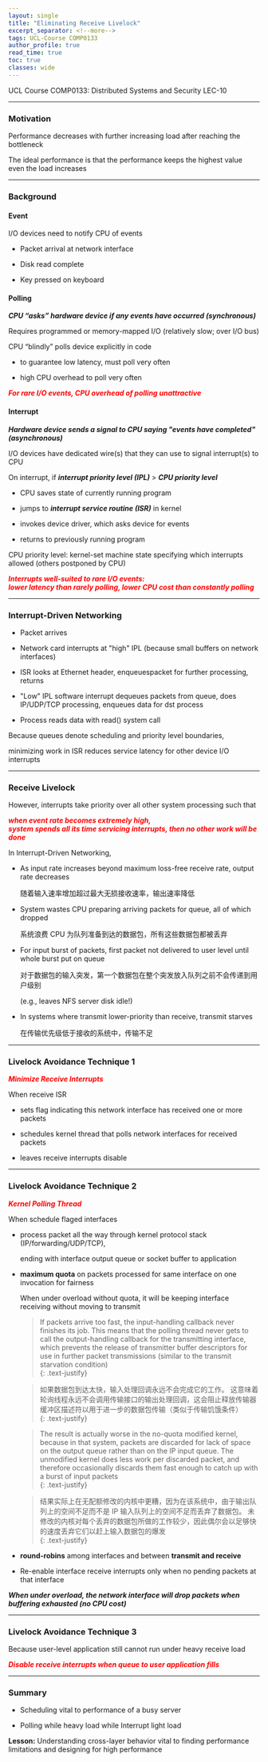 ```yaml
---
layout: single
title: "Eliminating Receive Livelock"
excerpt_separator: <!--more-->
tags: UCL-Course COMP0133
author_profile: true
read_time: true
toc: true
classes: wide
---
```


UCL Course COMP0133: Distributed Systems and Security LEC-10

<!--more-->

---
### Motivation

Performance decreases with further increasing load after reaching the bottleneck

The ideal performance is that the performance keeps the highest value even the load increases

---
### Background

#### Event

I/O devices need to notify CPU of events

- Packet arrival at network interface

- Disk read complete

- Key pressed on keyboard

#### Polling

***CPU “asks” hardware device if any events have occurred (synchronous)***

Requires programmed or memory-mapped I/O (relatively slow; over I/O bus)

CPU “blindly” polls device explicitly in code

- to guarantee low latency, must poll very often

- high CPU overhead to poll very often

***<span style="color:Red">For rare I/O events, CPU overhead of polling unattractive</span>***

#### Interrupt

***Hardware device sends a signal to CPU saying "events have completed" (asynchronous)***

I/O devices have dedicated wire(s) that they can use to signal interrupt(s) to CPU

On interrupt, if ***interrupt priority level (IPL)*** > ***CPU priority level***

- CPU saves state of currently running program

- jumps to ***interrupt service routine (ISR)*** in kernel

- invokes device driver, which asks device for events

- returns to previously running program

CPU priority level: kernel-set machine state specifying which interrupts allowed (others postponed by CPU)

***<span style="color:Red">Interrupts well-suited to rare I/O events: <br> lower latency than rarely polling, lower CPU cost than constantly polling</span>***

---
### Interrupt-Driven Networking

- Packet arrives

- Network card interrupts at "high" IPL (because small buffers on network interfaces)

- ISR looks at Ethernet header, enqueuespacket for further processing, returns

- "Low" IPL software interrupt dequeues packets from queue, does IP/UDP/TCP processing, enqueues data for dst process

- Process reads data with read() system call

Because queues denote scheduling and priority level boundaries,

minimizing work in ISR reduces service latency for other device I/O interrupts

---
### Receive Livelock

However, interrupts take priority over all other system processing such that 

***<span style="color:Red">when event rate becomes extremely high, <br> system spends all its time servicing interrupts, then no other work will be done</span>***

In Interrupt-Driven Networking,

- As input rate increases beyond maximum loss-free receive rate, output rate decreases

    随着输入速率增加超过最大无损接收速率，输出速率降低

- System wastes CPU preparing arriving packets for queue, all of which dropped

    系统浪费 CPU 为队列准备到达的数据包，所有这些数据包都被丢弃

- For input burst of packets, first packet not delivered to user level until whole burst put on queue 

    对于数据包的输入突发，第一个数据包在整个突发放入队列之前不会传递到用户级别

    (e.g., leaves NFS server disk idle!)

- In systems where transmit lower-priority than receive, transmit starves

    在传输优先级低于接收的系统中，传输不足

---
### Livelock Avoidance Technique 1

***<span style="color:Red">Minimize Receive Interrupts</span>***

When receive ISR

- sets flag indicating this network interface has received one or more packets

- schedules kernel thread that polls network interfaces for received packets

- leaves receive interrupts disable

---
### Livelock Avoidance Technique 2

***<span style="color:Red">Kernel Polling Thread</span>***

When schedule flaged interfaces

- process packet all the way through kernel protocol stack (IP/forwarding/UDP/TCP), 

    ending with interface output queue or socket buffer to application

- **maximum quota** on packets processed for same interface on one invocation for fairness

    When under overload without quota, it will be keeping interface receiving without moving to transmit
    
    > If packets arrive too fast, the input-handling callback never finishes its job. This means that the polling thread never gets to call the output-handling callback for the transmitting interface, which prevents the release of transmitter buffer descriptors for use in further packet transmissions (similar to the transmit starvation condition)  
    {: .text-justify}
    
    >如果数据包到达太快，输入处理回调永远不会完成它的工作。 这意味着轮询线程永远不会调用传输接口的输出处理回调，这会阻止释放传输器缓冲区描述符以用于进一步的数据包传输（类似于传输饥饿条件）  
    {: .text-justify}
    
    > The result is actually worse in the no-quota modified kernel, because in that system, packets are discarded for lack of space on the output queue rather than on the IP input queue. The unmodified kernel does less work per discarded packet, and therefore occasionally discards them fast enough to catch up with a burst of input packets  
    {: .text-justify}
    
    >结果实际上在无配额修改的内核中更糟，因为在该系统中，由于输出队列上的空间不足而不是 IP 输入队列上的空间不足而丢弃了数据包。 未修改的内核对每个丢弃的数据包所做的工作较少，因此偶尔会以足够快的速度丢弃它们以赶上输入数据包的爆发  
    {: .text-justify}
 
- **round-robins** among interfaces and between **transmit and receive**

- Re-enable interface receive interrupts only when no pending packets at that interface

***When under overload, the network interface will drop packets when buffering exhausted (no CPU cost)***

---
### Livelock Avoidance Technique 3

Because user-level application still cannot run under heavy receive load

***<span style="color:Red">Disable receive interrupts when queue to user application fills</span>***

---
### Summary

- Scheduling vital to performance of a busy server

- Polling while heavy load while Interrupt light load

**Lesson:** Understanding cross-layer behavior vital to finding performance limitations and designing for high performance